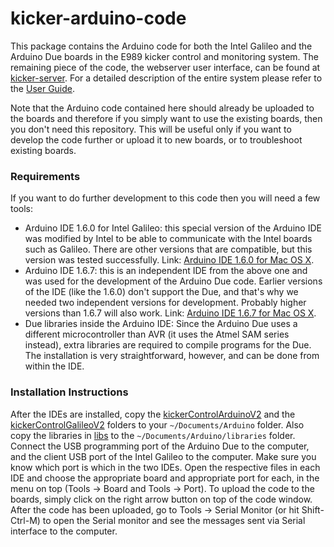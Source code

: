 # kicker-arduino-code

This package contains the Arduino code for both the Intel Galileo and the Arduino Due boards in the E989 kicker control and monitoring system. The remaining piece of the code, the webserver user interface, can be found at [kicker-server](https://github.com/afrankenthal/kicker-server/). For a detailed description of the entire system please refer to the [User Guide](docs/kickerM&CUserGuide.pdf).

Note that the Arduino code contained here should already be uploaded to the boards and therefore if you simply want to use the existing boards, then you don't need this repository. This will be useful only if you want to develop the code further or upload it to new boards, or to troubleshoot existing boards.

### Requirements

If you want to do further development to this code then you will need a few tools:

- Arduino IDE 1.6.0 for Intel Galileo: this special version of the Arduino IDE was modified by Intel to be able to communicate with the Intel boards such as Galileo. There are other versions that are compatible, but this version was tested successfully. Link: [Arduino IDE 1.6.0 for Mac OS X](http://arduino.cc/download_handler.php?f=/arduino-1.6.0-macosx.zip).
- Arduino IDE 1.6.7: this is an independent IDE from the above one and was used for the development of the Arduino Due code. Earlier versions of the IDE (like the 1.6.0) don't support the Due, and that's why we needed two independent versions for development. Probably higher versions than 1.6.7 will also work. Link: [Arduino IDE 1.6.7 for Mac OS X](http://arduino.cc/download_handler.php?f=/arduino-1.6.7-macosx.zip).
- Due libraries inside the Arduino IDE: Since the Arduino Due uses a different microcontroller than AVR (it uses the Atmel SAM series instead), extra libraries are required to compile programs for the Due. The installation is very straightforward, however, and can be done from within the IDE.

### Installation Instructions

After the IDEs are installed, copy the [kickerControlArduinoV2](kickerControlArduinoV2/) and the [kickerControlGalileoV2](kickerControlGalileoV2/) folders to your `~/Documents/Arduino` folder. Also copy the libraries in [libs](libs/) to the `~/Documents/Arduino/libraries` folder. Connect the USB programming port of the Arduino Due to the computer, and the client USB port of the Intel Galileo to the computer. Make sure you know which port is which in the two IDEs. Open the respective files in each IDE and choose the appropriate board and appropriate port for each, in the menu on top (Tools -> Board and Tools -> Port). To upload the code to the boards, simply click on the right arrow button on top of the code window. After the code has been uploaded, go to Tools -> Serial Monitor (or hit Shift-Ctrl-M) to open the Serial monitor and see the messages sent via Serial interface to the computer.
